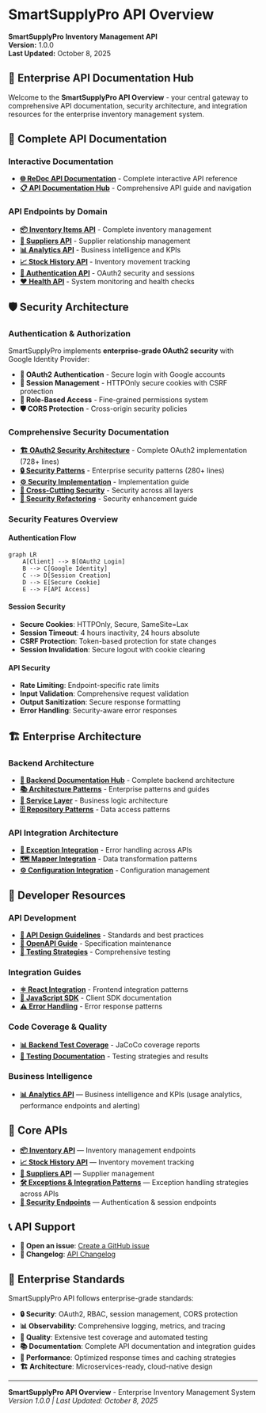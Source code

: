 # SmartSupplyPro API Overview

**SmartSupplyPro Inventory Management API**  
**Version:** 1.0.0  
**Last Updated:** October 8, 2025  

## 🚀 Enterprise API Documentation Hub

Welcome to the **SmartSupplyPro API Overview** - your central gateway to comprehensive API documentation, security architecture, and integration resources for the enterprise inventory management system.

## 📖 Complete API Documentation

### **Interactive Documentation**
- **[🌐 ReDoc API Documentation](api.html)** - Complete interactive API reference
- **[📋 API Documentation Hub](../README.md)** - Comprehensive API guide and navigation

### **API Endpoints by Domain**
- **[📦 Inventory Items API](../endpoints/inventory-items.md)** - Complete inventory management
- **[🏢 Suppliers API](../endpoints/suppliers.md)** - Supplier relationship management
- **[📊 Analytics API](../endpoints/analytics.md)** - Business intelligence and KPIs
- **[📈 Stock History API](../endpoints/stock-history.md)** - Inventory movement tracking
- **[🔐 Authentication API](../endpoints/authentication.md)** - OAuth2 security and sessions
- **[❤️ Health API](../endpoints/health.md)** - System monitoring and health checks

## 🛡️ Security Architecture

### **Authentication & Authorization**
SmartSupplyPro implements **enterprise-grade OAuth2 security** with Google Identity Provider:

- **🔐 OAuth2 Authentication** - Secure login with Google accounts
- **🍪 Session Management** - HTTPOnly secure cookies with CSRF protection
- **🔑 Role-Based Access** - Fine-grained permissions system
- **🛡️ CORS Protection** - Cross-origin security policies

### **Comprehensive Security Documentation**
- **[🏗️ OAuth2 Security Architecture](../../architecture/patterns/oauth2-security-architecture.md)** - Complete OAuth2 implementation (728+ lines)
- **[🔒 Security Patterns](../../architecture/patterns/security-patterns.md)** - Enterprise security patterns (280+ lines)
- **[⚙️ Security Implementation](../../architecture/patterns/security-implementation-patterns.md)** - Implementation guide
- **[🔄 Cross-Cutting Security](../../architecture/patterns/security-cross-cutting-patterns.md)** - Security across all layers
- **[🔧 Security Refactoring](../../architecture/patterns/security-refactoring-guide.md)** - Security enhancement guide

### **Security Features Overview**

#### **Authentication Flow**
```mermaid
graph LR
    A[Client] --> B[OAuth2 Login]
    B --> C[Google Identity]
    C --> D[Session Creation]
    D --> E[Secure Cookie]
    E --> F[API Access]
```

#### **Session Security**
- **Secure Cookies**: HTTPOnly, Secure, SameSite=Lax
- **Session Timeout**: 4 hours inactivity, 24 hours absolute
- **CSRF Protection**: Token-based protection for state changes
- **Session Invalidation**: Secure logout with cookie clearing

#### **API Security**
- **Rate Limiting**: Endpoint-specific rate limits
- **Input Validation**: Comprehensive request validation
- **Output Sanitization**: Secure response formatting
- **Error Handling**: Security-aware error responses

## 🏗️ Enterprise Architecture

### **Backend Architecture**
- **[🏢 Backend Documentation Hub](../../backend/README.md)** - Complete backend architecture
- **[📚 Architecture Patterns](../../architecture/)** - Enterprise patterns and guides
- **[🔧 Service Layer](../../architecture/services/)** - Business logic architecture
- **[🗄️ Repository Patterns](../../architecture/patterns/)** - Data access patterns

### **API Integration Architecture**
- **[🔄 Exception Integration](../../architecture/exceptions/EXCEPTION_INTEGRATION_PATTERNS.md)** - Error handling across APIs
- **[🗺️ Mapper Integration](../../architecture/mappers/API_INTEGRATION_PATTERNS.md)** - Data transformation patterns
- **[⚙️ Configuration Integration](../../architecture/patterns/configuration-api-integration.md)** - Configuration management

## 🔧 Developer Resources

### **API Development**
- **[📐 API Design Guidelines](../development/api-design-guidelines.md)** - Standards and best practices
- **[📝 OpenAPI Guide](../development/openapi-guide.md)** - Specification maintenance
- **[🧪 Testing Strategies](../development/testing-strategies.md)** - Comprehensive testing

### **Integration Guides**
- **[⚛️ React Integration](../integration/react-integration.md)** - Frontend integration patterns
- **[🔧 JavaScript SDK](../integration/javascript-sdk.md)** - Client SDK documentation
- **[⚠️ Error Handling](../integration/error-handling.md)** - Error response patterns

### **Code Coverage & Quality**
- **[📊 Backend Test Coverage](../../backend/coverage/)** - JaCoCo coverage reports
- **[🧪 Testing Documentation](../../backend/testing/)** - Testing strategies and results

### **Business Intelligence**

- **[📊 Analytics API](../endpoints/analytics.md)** — Business intelligence and KPIs (usage analytics, performance endpoints and alerting)

## 🧩 Core APIs

- **[📦 Inventory API](../endpoints/inventory.md)** — Inventory management endpoints
- **[📈 Stock History API](../endpoints/stock-history.md)** — Inventory movement tracking
- **[🏢 Suppliers API](../endpoints/suppliers.md)** — Supplier management
- **[🛠️ Exceptions & Integration Patterns](../../architecture/exceptions/EXCEPTION_INTEGRATION_PATTERNS.md)** — Exception handling strategies across APIs
- **[🔐 Security Endpoints](../endpoints/security.md)** — Authentication & session endpoints


## 📞 API Support

- **🐛 Open an issue**: [Create a GitHub issue](https://github.com/Keglev/inventory-service/issues/new/choose)
- **📖 Changelog**: [API Changelog](../changelog/CHANGELOG.md)

## 🎯 Enterprise Standards

SmartSupplyPro API follows enterprise-grade standards:

- **🔒 Security**: OAuth2, RBAC, session management, CORS protection
- **📊 Observability**: Comprehensive logging, metrics, and tracing
- **🧪 Quality**: Extensive test coverage and automated testing
- **📚 Documentation**: Complete API documentation and integration guides
- **🚀 Performance**: Optimized response times and caching strategies
- **🏗️ Architecture**: Microservices-ready, cloud-native design

---

**SmartSupplyPro API Overview** - Enterprise Inventory Management System  
*Version 1.0.0 | Last Updated: October 8, 2025*